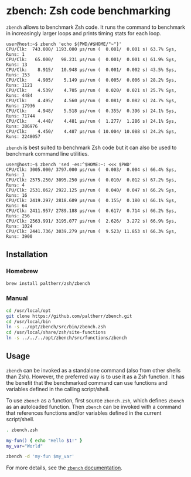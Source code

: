 # zbench: Zsh code benchmarking

`zbench` allows to benchmark Zsh code. It runs the command to
benchmark in increasingly larger loops and prints timing stats for
each loop.

```console
user@host:~$ zbench 'echo ${PWD/#$HOME/"~"}'
CPU/Clk:  743.000/ 1193.000 µs/run (  0.001/  0.001 s) 63.7% Sys, Runs: 1
CPU/Clk:   65.000/   98.231 µs/run (  0.001/  0.001 s) 61.9% Sys, Runs: 13
CPU/Clk:    8.915/   10.948 µs/run (  0.001/  0.002 s) 43.5% Sys, Runs: 153
CPU/Clk:    4.905/    5.149 µs/run (  0.005/  0.006 s) 28.2% Sys, Runs: 1121
CPU/Clk:    4.539/    4.705 µs/run (  0.020/  0.021 s) 25.7% Sys, Runs: 4484
CPU/Clk:    4.495/    4.560 µs/run (  0.081/  0.082 s) 24.7% Sys, Runs: 17936
CPU/Clk:    4.948/    5.518 µs/run (  0.355/  0.396 s) 24.1% Sys, Runs: 71744
CPU/Clk:    4.448/    4.481 µs/run (  1.277/  1.286 s) 24.1% Sys, Runs: 286976
CPU/Clk:    4.450/    4.487 µs/run ( 10.004/ 10.088 s) 24.2% Sys, Runs: 2248057
```

`zbench` is best suited to benchmark Zsh code but it can also be used
to benchmark command line utilities.

```console
user@host:~$ zbench 'sed -es:^$HOME:~: <<< $PWD'
CPU/Clk: 3005.000/ 3797.000 µs/run (  0.003/  0.004 s) 66.4% Sys, Runs: 1
CPU/Clk: 2575.250/ 3095.250 µs/run (  0.010/  0.012 s) 67.2% Sys, Runs: 4
CPU/Clk: 2531.062/ 2922.125 µs/run (  0.040/  0.047 s) 66.2% Sys, Runs: 16
CPU/Clk: 2419.297/ 2818.609 µs/run (  0.155/  0.180 s) 66.1% Sys, Runs: 64
CPU/Clk: 2411.957/ 2789.188 µs/run (  0.617/  0.714 s) 66.2% Sys, Runs: 256
CPU/Clk: 2563.991/ 3195.077 µs/run (  2.626/  3.272 s) 66.9% Sys, Runs: 1024
CPU/Clk: 2441.736/ 3039.279 µs/run (  9.523/ 11.853 s) 66.3% Sys, Runs: 3900
```

## Installation

### Homebrew

```sh
brew install paltherr/zsh/zbench
```

### Manual

```sh
cd /usr/local/opt
git clone https://github.com/paltherr/zbench.git
cd /usr/local/bin
ln -s ../opt/zbench/src/bin/zbench.zsh
cd /usr/local/share/zsh/site-functions
ln -s ../../../opt/zbench/src/functions/zbench
```


## Usage

`zbench` can be invoked as a standalone command (also from other
shells than Zsh). However, the preferred way is to use it as a Zsh
function. It has the benefit that the benchmarked command can use
functions and variables defined in the calling script/shell.

To use `zbench` as a function, first source `zbench.zsh`, which
defines `zbench` as an autoloaded function. Then `zbench` can be
invoked with a command that references functions and/or variables
defined in the current script/shell.

```zsh
. zbench.zsh

my-fun() { echo "Hello $1!" }
my_var="World"

zbench -d 'my-fun $my_var'
```

For more details, see the [`zbench`
documentation](src/functions/zbench).

